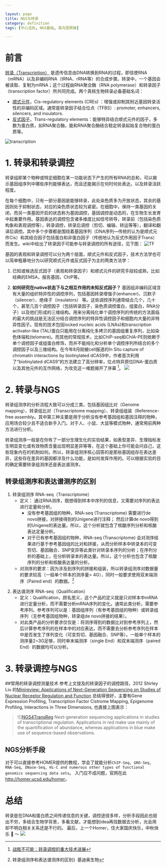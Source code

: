 ```yaml
---

layout: page
title: NGS与转录
category: definition
tags: [中心法则, NGS基础, 菜鸟团周推]

---
```


# 前言

[转录（Transcription）](https://en.wikipedia.org/wiki/Transcription_(biology)) 是遗传信息由DNA转换到RNA的过程，即信使RNA（mRNA）以及非编码RNA（tRNA、rRNA等）的合成步骤。转录中，一个基因会被读取、复制为mRNA；这个过程由RNA聚合酶（RNA polymerase）和转录因子（transcription factor）所共同完成。两个真核生物转录必备基础名词：
 - [顺式元件](https://en.wikipedia.org/wiki/Cis-regulatory_element)，Cis-regulatory elements (CREs) ：增强或抑制其附近基因转录活性的非编码区域。通常是转录因子结合位点（TFBS）: promoter,  enhancers, silencers, and insulators. 
 - [反式因子](https://en.wikipedia.org/wiki/Trans-regulatory_element)，Trans-regulatory elements：能够特异结合顺式元件的因子，多数为蛋白质，如RNA聚合酶，能和RNA聚合酶结合稳定转录起始复合物的蛋白质等。

![transcription](https://upload.wikimedia.org/wikipedia/commons/thumb/9/9b/MRNA.svg/758px-MRNA.svg.png)


# 1. 转录和转录调控


转录组即某个物种或特定细胞在某一功能状态下产生的所有RNA的总和，可以揭示基因组序列中哪些序列能够表达，而且还能揭示在何时何处表达，以及转录活跃程度。

在每个细胞中，只有一部分基因是能够转录，此处染色质多为开放状态，其余的基因则处于抑制状态，对应的染色质状态较为紧密。在细胞中，保持一类基因的关闭，而另一类基因开启的状态称为基因调控，基因调控是动态的，在生物生长发育中起重要作用。基因表达的调控包含诸多维度比如信号转导，转录前（包括染色质构象和表观调控等），转录调控，转录后调控（剪切、编辑、转运等等），翻译和翻译后调控。其中多个步骤都是围绕着基因序列（DNA序列—传统的认为是顺式元件Cis）和其结合因子包括蛋白和非蛋白因子（传统地认为反式作用因子Trans）而发生。wiki中给出了转录因子可能参与转录调控的所有途径，见下图：
![TF](https://upload.wikimedia.org/wikipedia/commons/thumb/8/80/Transcription_Factors.svg/1024px-Transcription_Factors.svg.png)


基因的表观和转录调控可以分为两个层面，顺式元件和反式因子，技术方法学也可以简单粗暴地分为以研究顺式元件或反式因子为主的两类方法学：

 1. 已知或候选反式因子（表观和转录因子）和顺式元件的研究手段较成熟，比如经典的EMSA，报告基因，ChIP等。 

 2. __如何研究在native状态下与之相互作用的未知反式因子？__ 基因组非编码区域含有大量的组织特异性的调控序列，包括基因转录增强子(enhancer)、沉默子（silencer）、绝缘子（insulators） 等。这些调控序列通常结合几个，几十个，甚至几百个调控因子（包括转录因子，染色质调控蛋白，组蛋白，RNA分子）以及他们形成的三维结构。用来分离纯化单个调控序列的传统的方法面临的最大的挑战是无法区分结合调控序列的特异性调控因子和细胞内大量的非特异性因子。现有的技术包括locked nucleic acids (LNAs)和transcription activator-like (TAL)蛋白只能用在分离纯化多拷贝的基因组重复序列，比如染色体端粒(telomere)。而其他的常规技术，比如ChIP-seq和ChIA-PE则依赖于单个调控因子或组蛋白修饰，而并不能纯化和分析单个调控序列所结合的多个调控因子以及三维结构。在今年8月刚被cell报道的In Situ capture of chromatin interactions by biotinylated dCAS9中，作者首次利用了“biotinylated dCAS9”的方法建立了高分辨率，位点特异原位DNA-蛋白质以及其他元件的互作网络，为攻克这一难题揭开了序幕 [^ref1]。
![](http://owxb9z5ea.bkt.clouddn.com/17-9-29/88002581.jpg)
 [^ref1]: [战胜不可能：转录调控的重大技术进展](https://www.wxwenku.com/d/102384708)



# 2. 转录与NGS


转录组测序的分析流程大致可以分成三类，包括基因组比对（Genome mapping）、转录组比对（Transcriptome mapping）、转录组组装（Reference-free assembly。其中第三种主要是用于分析没有参考基因组和基因注释的物种，应用场合较少且不适合新手入门。对于人、小鼠、大鼠等模式物种，通常用前两种方法进行分析。

转录组测序一般是在你有了一部分生理生化的实验结果，如表型差异、生理指标发生明显变化或有效物质含量出现明显差异等等，在这个基础上你可能会问自己，这些现象内在的机制如何。所以，转录组测序核心回答的是那些基因组存在表达差异，这些存在差异的基因都涉及什么功能，是如何发挥作用的。可以根据实验的目的确定需要转录组测序还是表达谱测序。

## 转录组测序和表达谱测序的区别

 1. 转录组测序 RNA-seq（Transcriptome）
    - 定义： 通过RNA测序，既想得到样本中序列的信息，又需要对序列的表达进行定量和分析。
        - 没有参考基因组的物种，RNA-seq (Transcriptome) 需要进行de novo拼接，对拼接得到的Unigene进行注释；
然后计算de novo得到的Unigene的表达量。所以，这个分析就包含了核酸序列分析和核酸表达定量分析。
        - 对于已有参考基因组的物种，RNA-seq (Transcriptome) 会对测序结果进行基于参考基因组的比对和拼接，从而分析样本中转录本的可变剪切、基因融合、SNP变异等此类针对转录本序列的分析；在序列分析的基础上，在分析转录本的表达量。所以，这个分析也包含了核酸序列的分析和核酸表达量的分析。
    - 对测序的要求：因为涉及到序列的拼接和组装，所以转录组测序对数据量的要求较高（一般单个样本的测序量> 4G），同时一般要求使用双末端测序（Paired end）的数据。[^ref2]
[^ref2]: 转录组测序和表达谱测序的区别》基迪奥生物

 2. 表达谱测序 RNA-seq（Qualification）
    - 定义：Qualification，顾名思义，这个产品的定义就是只对样本中mRNA进行定量分析，而不需要分析mRNA序列的变化。通常此类分析，需要参考序列。参考序列可以是：基因组序列（有参考基因组的物种）或转录组序列（无参考基因组物种，转录组de novo拼接的结果）。
    - 对此类产品的分析要求仅仅是：将测序得到的数据比对到参考序列上，然后计算参考序列的在样本中的对应表达，而不需要去分析参考序列在样本中是否发生了序列变化（可变剪切、基因融合、SNP等）。一般单个样本的测序量2~3G足够，同时单末端测序（single End）和双末端测序（paired End）的数据均可以分析。


# 3. 转录调控与NGS


##常用的转录调控测量技术
参考上文提及的转录因子的调控路径，2012 Shirley Liu 的[Minireview: Applications of Next-Generation Sequencing on Studies of Nuclear Receptor Regulation and Function](https://www.ncbi.nlm.nih.gov/pmc/articles/PMC3458226/) 总结得很好，主要有Gene Expression Profiling, Transcription Factor Cistrome Mapping, Epigenome Profiling, Interactions in Three Dimensions, 也直接上图表示：



>![][NGS4TransReg](http://owxb9z5ea.bkt.clouddn.com/17-9-29/71714242.jpg)
Next-generation sequencing applications in studies of transcriptional regulation. Applications in red make use mainly of the quantification of abundance, whereas applications in blue make use of sequence-based observations.

## NGS分析手段

对于可以直接参考HOMER提供的教程，学会了就能分析`ChIP-Seq, GRO-Seq, RNA-Seq, DNase-Seq, Hi-C and numerous other types of functional genomics sequencing data sets`。
入门应不成问题，官网在此<http://homer.ucsd.edu/homer>。

# 总结
转录是在DNA和蛋白质之间传递信息的关键，调控途径多样，分析手段因此也层出不穷，多结合生物学背景，多看文献，才能想到idea再找数据去分析，光会用却不明白相关关系还是不行的。
最后，上一个Homer，住大家国庆快乐，中秋快乐 :metal: ～
![](http://owxb9z5ea.bkt.clouddn.com/17-9-29/5863002.jpg)






